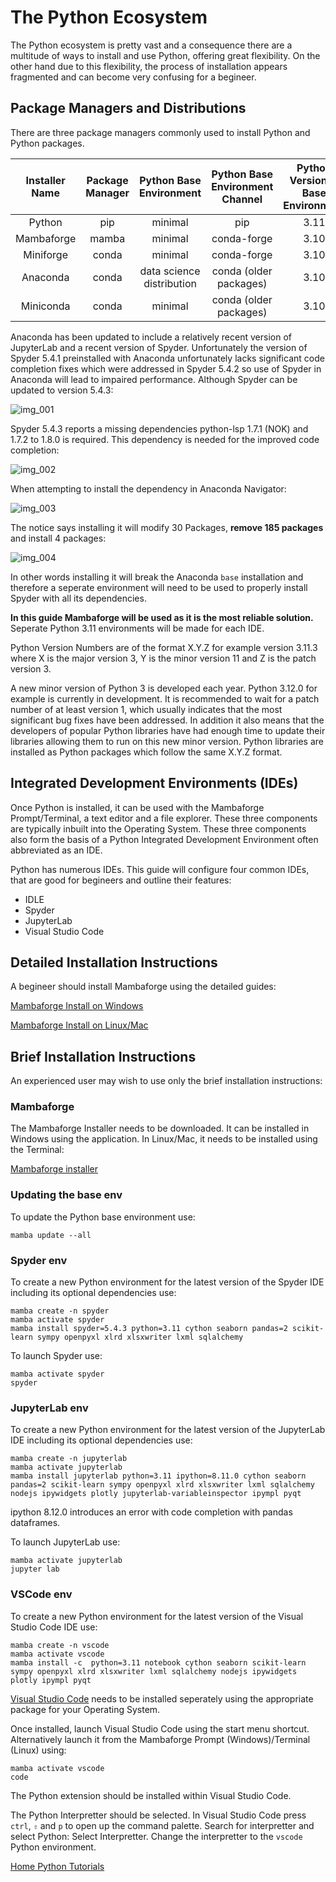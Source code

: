 # The Python Ecosystem

The Python ecosystem is pretty vast and a consequence there are a multitude of ways to install and use Python, offering great flexibility. On the other hand due to this flexibility, the process of installation appears fragmented and can become very confusing for a begineer. 

## Package Managers and Distributions

There are three package managers commonly used to install Python and Python packages. 

|Installer Name|Package Manager|Python Base Environment|Python Base Environment Channel|Python Version in Base Environment|
|:-:|:-:|:-:|:-:|:-:|
|Python|pip|minimal|pip|3.11|
|Mambaforge|mamba|minimal|conda-forge|3.10|
|Miniforge|conda|minimal|conda-forge|3.10|
|Anaconda|conda|data science distribution|conda (older packages)|3.10|
|Miniconda|conda|minimal|conda (older packages)|3.10|

Anaconda has been updated to include a relatively recent version of JupyterLab and a recent version of Spyder. Unfortunately the version of Spyder 5.4.1 preinstalled with Anaconda unfortunately lacks significant code completion fixes which were addressed in Spyder 5.4.2 so use of Spyder in Anaconda will lead to impaired performance. Although Spyder can be updated to version 5.4.3:

![img_001](./images/img_001.png)

Spyder 5.4.3 reports a missing dependencies python-lsp 1.7.1 (NOK) and 1.7.2 to 1.8.0 is required. This dependency is needed for the improved code completion:

![img_002](./images/img_002.png)

When attempting to install the dependency in Anaconda Navigator:

![img_003](./images/img_003.png)

The notice says installing it will modify 30 Packages, **remove 185 packages** and install 4 packages:

![img_004](./images/img_004.png)

In other words installing it will break the Anaconda ```base``` installation and therefore a seperate environment will need to be used to properly install Spyder with all its dependencies.

**In this guide Mambaforge will be used as it is the most reliable solution.** Seperate Python 3.11 environments will be made for each IDE. 

Python Version Numbers are of the format X.Y.Z for example version 3.11.3 where X is the major version 3, Y is the minor version 11 and Z is the patch version 3. 

A new minor version of Python 3 is developed each year. Python 3.12.0 for example is currently in development. It is recommended to wait for a patch number of at least version 1, which usually indicates that the most significant bug fixes have been addressed. In addition it also means that the developers of popular Python libraries have had enough time to update their libraries allowing them to run on this new minor version. Python libraries are installed as Python packages which follow the same X.Y.Z format.

## Integrated Development Environments (IDEs)

Once Python is installed, it can be used with the Mambaforge Prompt/Terminal, a text editor and a file explorer. These three components are typically inbuilt into the Operating System. These three components also form the basis of a Python Integrated Development Environment often abbreviated as an IDE.

Python has numerous IDEs. This guide will configure four common IDEs, that are good for begineers and outline their features:

* IDLE
* Spyder
* JupyterLab
* Visual Studio Code

## Detailed Installation Instructions

A begineer should install Mambaforge using the detailed guides:

[Mambaforge Install on Windows](./001_windows_install/)

[Mambaforge Install on Linux/Mac](./002_linux_install/)

## Brief Installation Instructions

An experienced user may wish to use only the brief installation instructions:

### Mambaforge

The Mambaforge Installer needs to be downloaded. It can be installed in Windows using the application. In Linux/Mac, it needs to be installed using the Terminal:

[Mambaforge installer](https://github.com/conda-forge/miniforge#mambaforge) 

### Updating the base env

To update the Python base environment use:

```
mamba update --all
```

### Spyder env

To create a new Python environment for the latest version of the Spyder IDE including its optional dependencies use:

```
mamba create -n spyder
mamba activate spyder
mamba install spyder=5.4.3 python=3.11 cython seaborn pandas=2 scikit-learn sympy openpyxl xlrd xlsxwriter lxml sqlalchemy
```

To launch Spyder use:

```
mamba activate spyder
spyder
```

### JupyterLab env

To create a new Python environment for the latest version of the JupyterLab IDE including its optional dependencies use:

```
mamba create -n jupyterlab
mamba activate jupyterlab
mamba install jupyterlab python=3.11 ipython=8.11.0 cython seaborn pandas=2 scikit-learn sympy openpyxl xlrd xlsxwriter lxml sqlalchemy nodejs ipywidgets plotly jupyterlab-variableinspector ipympl pyqt
```

ipython 8.12.0 introduces an error with code completion with pandas dataframes.

To launch JupyterLab use:

```
mamba activate jupyterlab
jupyter lab
```

### VSCode env

To create a new Python environment for the latest version of the Visual Studio Code IDE use:

```
mamba create -n vscode
mamba activate vscode
mamba install -c  python=3.11 notebook cython seaborn scikit-learn sympy openpyxl xlrd xlsxwriter lxml sqlalchemy nodejs ipywidgets plotly ipympl pyqt
```

[Visual Studio Code](https://code.visualstudio.com/#alt-downloads) needs to be installed seperately using the appropriate package for your Operating System.

Once installed, launch Visual Studio Code using the start menu shortcut. Alternatively launch it from the Mambaforge Prompt (Windows)/Terminal (Linux) using:

```
mamba activate vscode
code
```

The Python extension should be installed within Visual Studio Code. 

The Python Interpretter should be selected. In Visual Studio Code press ```ctrl```, ```⇧``` and ```p``` to open up the command palette. Search for interpretter and select Python: Select Interpretter. Change the interpretter to the ```vscode``` Python environment.

[Home Python Tutorials](https://github.com/PhilipYip1988/python-tutorials/blob/main/readme.md)

